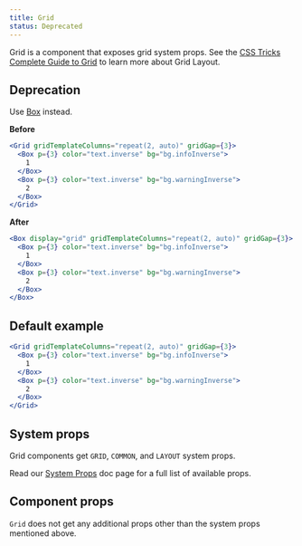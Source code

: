 ```yaml
---
title: Grid
status: Deprecated
---
```


Grid is a component that exposes grid system props. See the [CSS Tricks Complete Guide to Grid](https://css-tricks.com/snippets/css/complete-guide-grid/) to learn more about Grid Layout.

## Deprecation

Use [Box](/Box) instead.

**Before**

```jsx
<Grid gridTemplateColumns="repeat(2, auto)" gridGap={3}>
  <Box p={3} color="text.inverse" bg="bg.infoInverse">
    1
  </Box>
  <Box p={3} color="text.inverse" bg="bg.warningInverse">
    2
  </Box>
</Grid>
```

**After**

```jsx
<Box display="grid" gridTemplateColumns="repeat(2, auto)" gridGap={3}>
  <Box p={3} color="text.inverse" bg="bg.infoInverse">
    1
  </Box>
  <Box p={3} color="text.inverse" bg="bg.warningInverse">
    2
  </Box>
</Box>
```

## Default example

```jsx live
<Grid gridTemplateColumns="repeat(2, auto)" gridGap={3}>
  <Box p={3} color="text.inverse" bg="bg.infoInverse">
    1
  </Box>
  <Box p={3} color="text.inverse" bg="bg.warningInverse">
    2
  </Box>
</Grid>
```

## System props

Grid components get `GRID`, `COMMON`, and `LAYOUT` system props.

Read our [System Props](/system-props) doc page for a full list of available props.

## Component props

`Grid` does not get any additional props other than the system props mentioned above.
